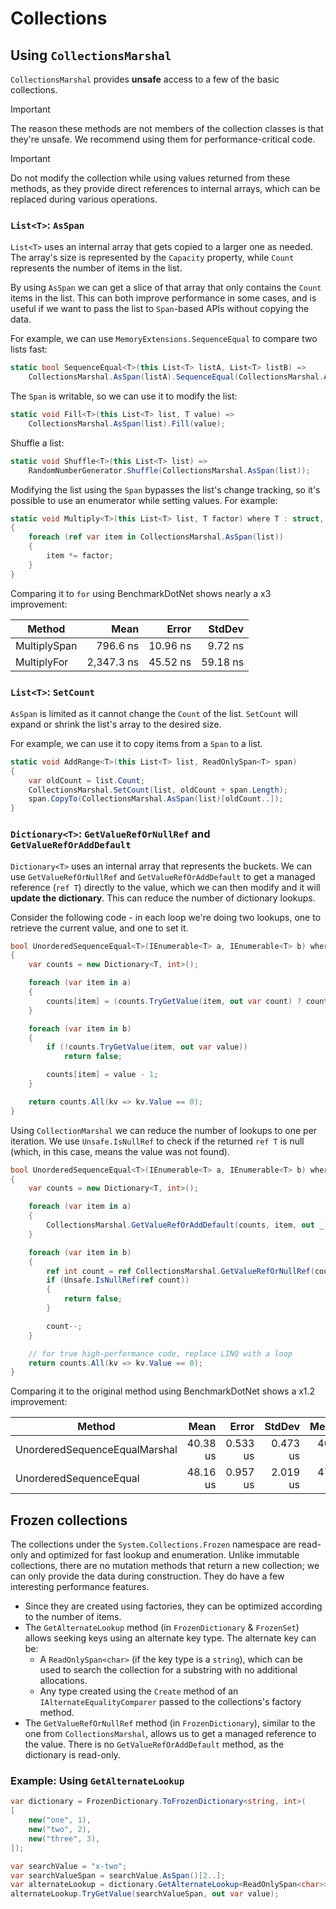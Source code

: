 # Collections

## Using `CollectionsMarshal`

`CollectionsMarshal` provides **unsafe** access to a few of the basic collections.

> [!IMPORTANT]
> The reason these methods are not members of the collection classes is that they're unsafe. We recommend using them for performance-critical code.

> [!IMPORTANT]
> Do not modify the collection while using values returned from these methods, as they provide direct references to internal arrays, which can be replaced during various operations.

### `List<T>`: `AsSpan`

`List<T>` uses an internal array that gets copied to a larger one as needed. The array's size is represented by the `Capacity` property, while `Count` represents the number of items in the list.

By using `AsSpan` we can get a slice of that array that only contains the `Count` items in the list. This can both improve performance in some cases, and is useful if we want to pass the list to `Span`-based APIs without copying the data.

For example, we can use `MemoryExtensions.SequenceEqual` to compare two lists fast:

```cs
static bool SequenceEqual<T>(this List<T> listA, List<T> listB) =>
    CollectionsMarshal.AsSpan(listA).SequenceEqual(CollectionsMarshal.AsSpan(listB));
```

The `Span` is writable, so we can use it to modify the list:

```cs
static void Fill<T>(this List<T> list, T value) =>
    CollectionsMarshal.AsSpan(list).Fill(value);
```

Shuffle a list:

```cs
static void Shuffle<T>(this List<T> list) =>
    RandomNumberGenerator.Shuffle(CollectionsMarshal.AsSpan(list));
```

Modifying the list using the `Span` bypasses the list's change tracking, so it's possible to use an enumerator while setting values. For example:

```cs
static void Multiply<T>(this List<T> list, T factor) where T : struct, INumber<T>
{
    foreach (ref var item in CollectionsMarshal.AsSpan(list))
    {
        item *= factor;
    }
}
```

Comparing it to `for` using BenchmarkDotNet shows nearly a x3 improvement:

|       Method |       Mean |    Error |   StdDev |
|------------- |-----------:|---------:|---------:|
| MultiplySpan |   796.6 ns | 10.96 ns |  9.72 ns |
|  MultiplyFor | 2,347.3 ns | 45.52 ns | 59.18 ns |

### `List<T>`: `SetCount`

`AsSpan` is limited as it cannot change the `Count` of the list. `SetCount` will expand or shrink the list's array to the desired size.

For example, we can use it to copy items from a `Span` to a list.

```cs
static void AddRange<T>(this List<T> list, ReadOnlySpan<T> span)
{
    var oldCount = list.Count;
    CollectionsMarshal.SetCount(list, oldCount + span.Length);
    span.CopyTo(CollectionsMarshal.AsSpan(list)[oldCount..]);
}
```

### `Dictionary<T>`: `GetValueRefOrNullRef` and `GetValueRefOrAddDefault`

`Dictionary<T>` uses an internal array that represents the buckets. We can use `GetValueRefOrNullRef` and `GetValueRefOrAddDefault` to get a managed reference (`ref T`) directly to the value, which we can then modify and it will **update the dictionary**. This can reduce the number of dictionary lookups.

Consider the following code - in each loop we're doing two lookups, one to retrieve the current value, and one to set it.

```cs
bool UnorderedSequenceEqual<T>(IEnumerable<T> a, IEnumerable<T> b) where T : notnull
{
    var counts = new Dictionary<T, int>();

    foreach (var item in a)
    {
        counts[item] = (counts.TryGetValue(item, out var count) ? count : 0) + 1;
    }

    foreach (var item in b)
    {
        if (!counts.TryGetValue(item, out var value))
            return false;

        counts[item] = value - 1;
    }

    return counts.All(kv => kv.Value == 0);
}
```

Using `CollectionMarshal` we can reduce the number of lookups to one per iteration. We use `Unsafe.IsNullRef` to check if the returned `ref T` is null (which, in this case, means the value was not found).

```cs
bool UnorderedSequenceEqual<T>(IEnumerable<T> a, IEnumerable<T> b) where T : notnull
{
    var counts = new Dictionary<T, int>();

    foreach (var item in a)
    {
        CollectionsMarshal.GetValueRefOrAddDefault(counts, item, out _)++;
    }

    foreach (var item in b)
    {
        ref int count = ref CollectionsMarshal.GetValueRefOrNullRef(counts, item);
        if (Unsafe.IsNullRef(ref count))
        {
            return false;
        }

        count--;
    }

    // for true high-performance code, replace LINQ with a loop
    return counts.All(kv => kv.Value == 0);
}
```

Comparing it to the original method using BenchmarkDotNet shows a x1.2 improvement:

|                        Method |     Mean |    Error |   StdDev |   Median |
|------------------------------ |---------:|---------:|---------:|---------:|
| UnorderedSequenceEqualMarshal | 40.38 us | 0.533 us | 0.473 us | 40.50 us |
|        UnorderedSequenceEqual | 48.16 us | 0.957 us | 2.019 us | 47.36 us |

## Frozen collections

The collections under the `System.Collections.Frozen` namespace are read-only and optimized for fast lookup and enumeration. Unlike immutable collections, there are no mutation methods that return a new collection; we can only provide the data during construction. They do have a few interesting performance features.

* Since they are created using factories, they can be optimized according to the number of items.
* The `GetAlternateLookup` method (in `FrozenDictionary` & `FrozenSet`) allows seeking keys using an alternate key type. The alternate key can be:
  - A `ReadOnlySpan<char>` (if the key type is a `string`), which can be used to search the collection for a substring with no additional allocations.
  - Any type created using the `Create` method of an `IAlternateEqualityComparer` passed to the collections's factory method.
* The `GetValueRefOrNullRef` method (in `FrozenDictionary`), similar to the one from `CollectionsMarshal`, allows us to get a managed reference to the value. There is no `GetValueRefOrAddDefault` method, as the dictionary is read-only.

### Example: Using `GetAlternateLookup`

```cs
var dictionary = FrozenDictionary.ToFrozenDictionary<string, int>(
[
    new("one", 1),
    new("two", 2),
    new("three", 3),
]);

var searchValue = "x-two";
var searchValueSpan = searchValue.AsSpan()[2..];
var alternateLookup = dictionary.GetAlternateLookup<ReadOnlySpan<char>>();
alternateLookup.TryGetValue(searchValueSpan, out var value);
```
